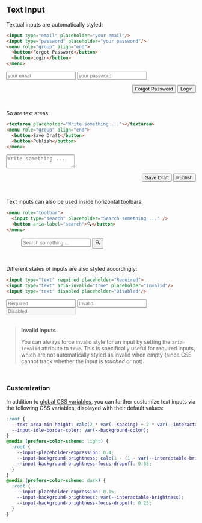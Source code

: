<section>

## Text Input

Textual inputs are automatically styled:

```html
<input type="email" placeholder="your email"/>
<input type="password" placeholder="your password"/>
<menu role="group" align="end">
  <button>Forgot Password</button>
  <button>Login</button>
</menu>
```

<div role="presentation">
  <input type="email" placeholder="your email"/>
  <input type="password" placeholder="your password"/>
  <menu role="group" align="end">
    <button>Forgot Password</button>
    <button>Login</button>
  </menu>
</div>

<br>

So are text areas:

```html
<textarea placeholder="Write something ..."></textarea>
<menu role="group" align="end">
  <button>Save Draft</button>
  <button>Publish</button>
</menu>
```

<div role="presentation">
  <textarea placeholder="Write something ..."></textarea>
  <menu role="group" align="end">
    <button>Save Draft</button>
    <button>Publish</button>
  </menu>
</div>

<br>

Text inputs can also be used inside horizontal toolbars:

```html
<menu role="toolbar">
  <input type="search" placeholder="Search something ..." />
  <button aria-label="search">🔍</button>
</menu>
```

<div role="presentation">
  <menu role="toolbar">
    <input type="search" placeholder="Search something ..." />
    <button aria-label="search" class="icon">🔍</button>
  </menu>
</div>

<br>

Different states of inputs are also styled accordingly:

```html
<input type="text" required placeholder="Required">
<input type="text" aria-invalid="true" placeholder="Invalid"/>
<input type="text" disabled placeholder="Disabled"/>
```

<div role="presentation">
  <input type="text" required placeholder="Required">
  <input type="text" aria-invalid="true" placeholder="Invalid"/>
  <input type="text" disabled placeholder="Disabled"/>
</div>

<br>

> **Invalid Inputs**
>
> You can always force invalid style for an input by setting the `aria-invalid` attribute to `true`. This is specifically useful for required inputs,
> which are not automatically styled as invalid when empty (since CSS cannot track whether the input is _touched_ or not).

<br>

### Customization

In addition to [global CSS variables](#theming), you can further customize text inputs via the following CSS variables, displayed with their default values:

```css
:root {
  --text-area-min-height: calc(2 * var(--spacing) + 2 * var(--interactable-size));
  --input-idle-border-color: var(--background-color);
}
@media (prefers-color-scheme: light) {
  :root {
    --input-placeholder-expression: 0.4;
    --input-background-brightness: calc(1 - (1 - var(--interactable-brightness)) * 1.5);
    --input-background-brightness-focus-dropoff: 0.65;
  }
}
@media (prefers-color-scheme: dark) {
  :root {
    --input-placeholder-expression: 0.15;
    --input-background-brightness: var(--interactable-brightness);
    --input-background-brightness-focus-dropoff: 0.25;
  }
}
```

</section>